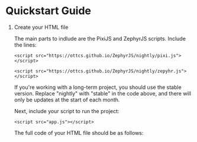 <h1>Quickstart Guide</h1>
<ol>
<li>Create your HTML file
<p>The main parts to indlude are the PixiJS and ZephyrJS scripts. Include the lines:</p>
<p><code>&lt;script src="https://ottcs.github.io/ZephyrJS/nightly/pixi.js"&gt;&lt;/script&gt;</code></p>
<p><code>&lt;script src="https://ottcs.github.io/ZephyrJS/nightly/zepyhr.js"&gt;&lt;/script&gt;</code></p>
<p>If you're working with a long-term project, you should use the stable version. Replace "nightly" with "stable" in the code above, and there will only be updates at the start of each month.</p>
<p>Next, include your script to run the project:</p>
<p><code>&lt;script src="app.js"&gt;&lt;/script&gt;</code></p>
<p>The full code of your HTML file should be as follows:</p>
<pre>
<!DOCTYPE html>
<html lang="en">

<head>
    <title>Physics</title>
    <link rel="preload" as="style" href="default.css" onload="this.rel='stylesheet'">
    <script src="https://ottcs.github.io/ZephyrJS/nightly/pixi.js"></script>
    <script src="https://ottcs.github.io/ZephyrJS/nightly/zepyhr.js"></script>
</head>

<body>
    <script src="app.js"></script> <!-- Testing -->
</body>

</html>
</pre>
</li>
</ol>